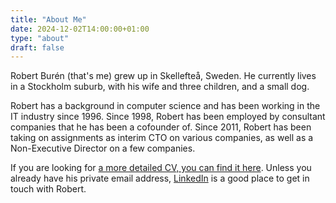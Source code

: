 ```yaml
---
title: "About Me"
date: 2024-12-02T14:00:00+01:00
type: "about"
draft: false
---
```


Robert Burén (that's me) grew up in Skellefteå, Sweden. He currently lives in a Stockholm suburb, with his wife and three children, and a small dog.

Robert has a background in computer science and has been working in the IT industry since 1996. Since 1998, Robert has been employed by consultant companies that he has been a cofounder of. Since 2011, Robert has been taking on assignments as interim CTO on various companies, as well as a Non-Executive Director on a few companies.

If you are looking for [a more detailed CV, you can find it here](/cv/). Unless you already have his private email address, [LinkedIn](https://www.linkedin.com/in/robertburen/) is a good place to get in touch with Robert.
